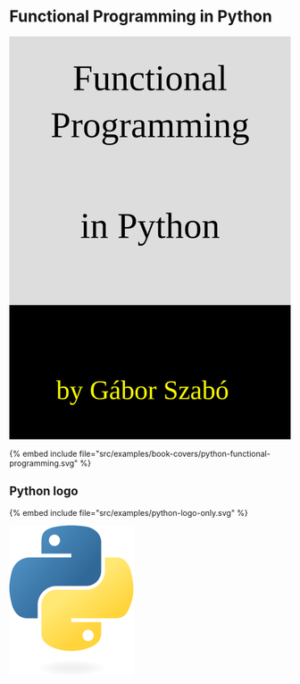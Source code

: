# Functional Programming in Python


![Functional programming in Python](../examples/book-covers/python-functional-programming.svg)

{% embed include file="src/examples/book-covers/python-functional-programming.svg" %}


## Python logo

{% embed include file="src/examples/python-logo-only.svg" %}

![](../examples/python-logo-only.svg)

